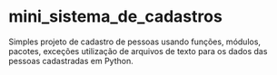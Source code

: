 # mini_sistema_de_cadastros
Simples projeto de cadastro de pessoas usando funções, módulos, pacotes, exceções utilização de arquivos de texto para os dados das pessoas cadastradas em Python.
